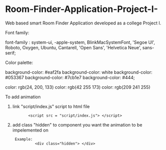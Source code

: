 # Room-Finder-Application-Project-I-
Web based smart Room Finder Application developed as a college Project I.



Font family:

font-family : system-ui, -apple-system, BlinkMacSystemFont, 'Segoe UI', Roboto, Oxygen, Ubuntu, Cantarell, 'Open Sans', 'Helvetica Neue', sans-serif;



Color palette:

background-color: #eaf2fa
background-color: white
background-color: #053367
background-color: #7cb1e7
background-color: #444;


color: rgb(24, 200, 133)
color:  rgb(42 255 173)
color:  rgb(209 241 255)


To add animation

1. link "script/index.js" script to html file

              <script src = "script/index.js"> </script>


2. add class "hidden" to component you want the animation to be impelemented on


        Example:
                 <div class="hidden"> </div>




